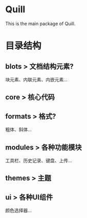 # Quill

This is the main package of Quill.

# 目录结构
## blots > 文档结构元素?
块元素、内联元素、内嵌元素...

## core > 核心代码

## formats > 格式?
粗体、斜体...

## modules > 各种功能模块
工具栏、历史记录、键盘、上传...

## themes > 主题


## ui > 各种UI组件
颜色选择器...
